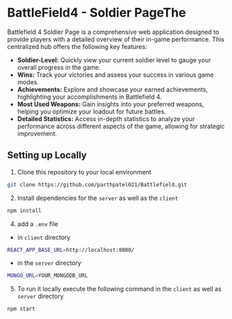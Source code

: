 # BattleField4 - Soldier PageThe 
Battlefield 4 Soldier Page is a comprehensive web application designed to provide players with a detailed overview of their in-game performance. This centralized hub offers the following key features:

* **Soldier-Level:** Quickly view your current soldier level to gauge your overall progress in the game.
* **Wins:** Track your victories and assess your success in various game modes.
* **Achievements:** Explore and showcase your earned achievements, highlighting your accomplishments in Battlefield 4.
* **Most Used Weapons:** Gain insights into your preferred weapons, helping you optimize your loadout for future battles.
* **Detailed Statistics:** Access in-depth statistics to analyze your performance across different aspects of the game, allowing for strategic improvement.

## Setting up Locally
1. Clone this repository to your local environment

```bash
git clone https://github.com/parthpatel021/Battlefield.git
```

2. Install dependencies for the `server` as well as the `client`
```bash
npm install
```

4. add a `.env` file<br />
  - in `client` directory
```bash
REACT_APP_BASE_URL=http://localhost:8080/
```
  - in the `server` directory
```bash
MONGO_URL=YOUR_MONGODB_URL
```

5. To run it locally execute the following command in the `client` as well as `server` directory
```bash
npm start
```
